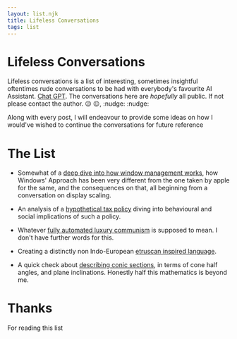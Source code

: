 ```yaml
---
layout: list.njk
title: Lifeless Conversations
tags: list
---
```


# Lifeless Conversations

Lifeless conversations is a list of interesting, sometimes insightful oftentimes rude conversations to be had with everybody's favourite AI Assistant. [Chat GPT](https://chatgpt.com/). The conversations here are _hopefully_ all public. If not please contact the author. :wink: :wink:, :nudge: :nudge:

Along with every post, I will endeavour to provide some ideas on how I would've wished to continue the conversations for future reference

# The List

-   Somewhat of a [deep dive into how window management works](https://chatgpt.com/share/68cae931-80ac-8013-a820-27388993f8bf), how Windows' Approach has been very different from the one taken by apple for the same, and the consequences on that, all beginning from a conversation on display scaling.

-   An analysis of a [hypothetical tax policy](https://chatgpt.com/share/68e10267-cc74-8013-b0dc-3d123d702a9d) diving into behavioural and social implications of such a policy.

-   Whatever [fully automated luxury communism](https://chatgpt.com/share/68e103e4-cfe8-8013-826e-a78cfab2a91d) is supposed to mean. I don't have further words for this.

-   Creating a distinctly non Indo-European [etruscan inspired language](https://chatgpt.com/share/68e10469-8718-8013-8a2a-85ede16f53e1).

-   A quick check about [describing conic sections](https://chatgpt.com/share/68f33cd0-1988-8013-85a2-f97ca8e22a97), in terms of cone half angles, and plane inclinations. Honestly half this mathematics is beyond me.

# Thanks

For reading this list
